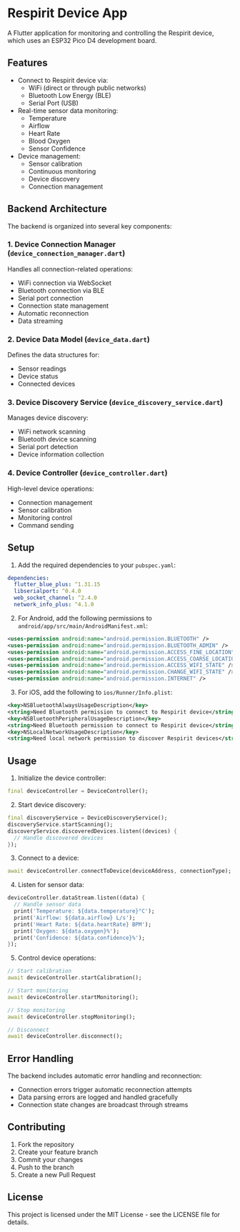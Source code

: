 # Respirit Device App

A Flutter application for monitoring and controlling the Respirit device, which uses an ESP32 Pico D4 development board.

## Features

- Connect to Respirit device via:
  - WiFi (direct or through public networks)
  - Bluetooth Low Energy (BLE)
  - Serial Port (USB)
- Real-time sensor data monitoring:
  - Temperature
  - Airflow
  - Heart Rate
  - Blood Oxygen
  - Sensor Confidence
- Device management:
  - Sensor calibration
  - Continuous monitoring
  - Device discovery
  - Connection management

## Backend Architecture

The backend is organized into several key components:

### 1. Device Connection Manager (`device_connection_manager.dart`)

Handles all connection-related operations:
- WiFi connection via WebSocket
- Bluetooth connection via BLE
- Serial port connection
- Connection state management
- Automatic reconnection
- Data streaming

### 2. Device Data Model (`device_data.dart`)

Defines the data structures for:
- Sensor readings
- Device status
- Connected devices

### 3. Device Discovery Service (`device_discovery_service.dart`)

Manages device discovery:
- WiFi network scanning
- Bluetooth device scanning
- Serial port detection
- Device information collection

### 4. Device Controller (`device_controller.dart`)

High-level device operations:
- Connection management
- Sensor calibration
- Monitoring control
- Command sending

## Setup

1. Add the required dependencies to your `pubspec.yaml`:
```yaml
dependencies:
  flutter_blue_plus: ^1.31.15
  libserialport: ^0.4.0
  web_socket_channel: ^2.4.0
  network_info_plus: ^4.1.0
```

2. For Android, add the following permissions to `android/app/src/main/AndroidManifest.xml`:
```xml
<uses-permission android:name="android.permission.BLUETOOTH" />
<uses-permission android:name="android.permission.BLUETOOTH_ADMIN" />
<uses-permission android:name="android.permission.ACCESS_FINE_LOCATION" />
<uses-permission android:name="android.permission.ACCESS_COARSE_LOCATION" />
<uses-permission android:name="android.permission.ACCESS_WIFI_STATE" />
<uses-permission android:name="android.permission.CHANGE_WIFI_STATE" />
<uses-permission android:name="android.permission.INTERNET" />
```

3. For iOS, add the following to `ios/Runner/Info.plist`:
```xml
<key>NSBluetoothAlwaysUsageDescription</key>
<string>Need Bluetooth permission to connect to Respirit device</string>
<key>NSBluetoothPeripheralUsageDescription</key>
<string>Need Bluetooth permission to connect to Respirit device</string>
<key>NSLocalNetworkUsageDescription</key>
<string>Need local network permission to discover Respirit devices</string>
```

## Usage

1. Initialize the device controller:
```dart
final deviceController = DeviceController();
```

2. Start device discovery:
```dart
final discoveryService = DeviceDiscoveryService();
discoveryService.startScanning();
discoveryService.discoveredDevices.listen((devices) {
  // Handle discovered devices
});
```

3. Connect to a device:
```dart
await deviceController.connectToDevice(deviceAddress, connectionType);
```

4. Listen for sensor data:
```dart
deviceController.dataStream.listen((data) {
  // Handle sensor data
  print('Temperature: ${data.temperature}°C');
  print('Airflow: ${data.airflow} L/s');
  print('Heart Rate: ${data.heartRate} BPM');
  print('Oxygen: ${data.oxygen}%');
  print('Confidence: ${data.confidence}%');
});
```

5. Control device operations:
```dart
// Start calibration
await deviceController.startCalibration();

// Start monitoring
await deviceController.startMonitoring();

// Stop monitoring
await deviceController.stopMonitoring();

// Disconnect
await deviceController.disconnect();
```

## Error Handling

The backend includes automatic error handling and reconnection:
- Connection errors trigger automatic reconnection attempts
- Data parsing errors are logged and handled gracefully
- Connection state changes are broadcast through streams

## Contributing

1. Fork the repository
2. Create your feature branch
3. Commit your changes
4. Push to the branch
5. Create a new Pull Request

## License

This project is licensed under the MIT License - see the LICENSE file for details.
